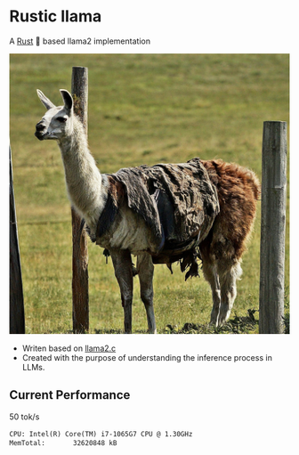# Rustic llama

A [Rust](https://www.rust-lang.org/) 🦀 based llama2 implementation

![rustic_llama](img/poor_lama.jpeg)

* Writen based on [llama2.c](https://github.com/karpathy/llama2.c.git)
* Created with the purpose of understanding the inference process in LLMs.


## Current Performance 
50 tok/s 

```
CPU: Intel(R) Core(TM) i7-1065G7 CPU @ 1.30GHz
MemTotal:       32620848 kB
```